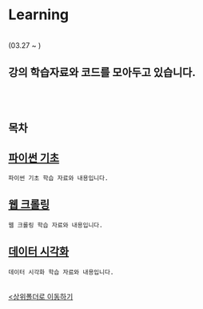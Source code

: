 # Learning
</br>
 (03.27 ~ )

 강의 학습자료와 코드를 모아두고 있습니다.
-

</br></br>

## 목차

[파이썬 기초](./1_Python/)
-
    파이썬 기초 학습 자료와 내용입니다.

[웹 크롤링](./2_WebCrawling/)
-
    웹 크롤링 학습 자료와 내용입니다.

[데이터 시각화](./3_Data_Visualization/)
-
    데이터 시각화 학습 자료와 내용입니다.

<br>[<상위폴더로 이동하기](..)